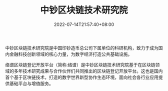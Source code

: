 ﻿---
weight: 
title: "中钞区块链技术研究院"
description: "中钞区块链技术研究院是中国印钞造币总公司下属单位的科研机构，致力于成为国内金融科技创新领域的核心力量，为数字经济打造公共基础设施"
date: 2022-07-14T21:57:40+08:00
lastmod: 2022-07-14T16:45:40+08:00
draft: false
authors: ["seven"]
featuredImage: "zhongchaoqukuailianjishuyanjiuyuan.png"
link: "zcblockchain.com"
tags: ["研究机构","中钞区块链技术研究院"]
categories: ["navigation"]
navigation: ["研究机构"]
lightgallery: true
toc: true
pinned: false
recommend: false
recommend1: false
---
中钞区块链技术研究院是中国印钞造币总公司下属单位的科研机构，致力于成为国内金融科技创新领域的核心力量，为数字经济打造公共基础设施。

络谱区块链登记开放平台（简称:络谱）是中钞区块链技术研究院基于在区块链领域的多年技术研究成果与合作伙伴们共同推出的区块链登记开放平台。这也是国内首个基于区块链技术，打造的数字世界新型协作生态环境，面向社会各行业应用提供基础平台与增值服务。